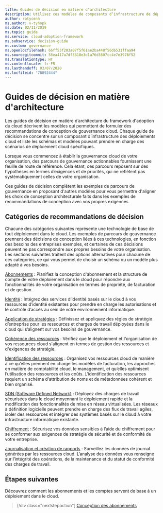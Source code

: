 ```yaml
---
title: Guides de décision en matière d'architecture
description: Utilisez ces modèles de composants d’infrastructure de déploiement cloud de base pour prendre en charge vos scénarios de déploiement cloud spécifiques.
author: rotycenh
ms.author: v-tyhopk
ms.date: 02/11/2019
ms.topic: guide
ms.service: cloud-adoption-framework
ms.subservice: decision-guide
ms.custom: governance
ms.openlocfilehash: 66ff53f203a07f5f61ae2ba448f56d6531ffaa94
ms.sourcegitcommit: 58ea417a7df3318e3d1a76d3807cc4e7e3976f52
ms.translationtype: HT
ms.contentlocale: fr-FR
ms.lasthandoff: 03/07/2020
ms.locfileid: "78892444"
---
```

# <a name="architectural-decision-guides"></a>Guides de décision en matière d'architecture

Les guides de décision en matière d’architecture du framework d'adoption du cloud décrivent les modèles qui permettent de formuler des recommandations de conception de gouvernance cloud. Chaque guide de décision se concentre sur un composant d’infrastructure des déploiements cloud et liste les schémas et modèles pouvant prendre en charge des scénarios de déploiement cloud spécifiques.

Lorsque vous commencez à établir la gouvernance cloud de votre organisation, des parcours de gouvernance actionnables fournissent une feuille de route de référence. Cela étant, ces parcours reposent sur des hypothèses en termes d’exigences et de priorités, qui ne reflètent pas systématiquement celles de votre organisation.

Ces guides de décision complètent les exemples de parcours de gouvernance en proposant d'autres modèles pour vous permettre d'aligner les choix de conception architecturale faits dans les exemples de recommandations de conception avec vos propres exigences.

## <a name="decision-guidance-categories"></a>Catégories de recommandations de décision

Chacune des catégories suivantes représente une technologie de base de tout déploiement dans le cloud. Les exemples de parcours de gouvernance prennent des décisions de conception liées à ces technologies, en fonction des besoins des entreprises exemples, et certaines de ces décisions peuvent ne pas correspondre aux propres besoins de votre organisation. Les sections suivantes traitent des options alternatives pour chacune de ces catégories, ce qui vous permet de choisir un schéma ou un modèle plus adapté à vos besoins.

[Abonnements](./subscriptions/index.md) : Planifiez la conception d'abonnement et la structure de compte de votre déploiement dans le cloud pour répondre aux fonctionnalités de votre organisation en termes de propriété, de facturation et de gestion.

[Identité](./identity/index.md) : Intégrez des services d’identité basés sur le cloud à vos ressources d’identité existantes pour prendre en charge les autorisations et le contrôle d’accès au sein de votre environnement informatique.

[Application de stratégies](./policy-enforcement/index.md) : Définissez et appliquez des règles de stratégie d’entreprise pour les ressources et charges de travail déployées dans le cloud qui s’alignent sur vos besoins de gouvernance.

[Cohérence des ressources](./resource-consistency/index.md) : Vérifiez que le déploiement et l'organisation de vos ressources cloud s'alignent en termes de gestion des ressources et d'exigences de stratégie.

[Identification des ressources](./resource-tagging/index.md) : Organisez vos ressources cloud de manière à ce qu’elles prennent en charge les modèles de facturation, les approches en matière de comptabilité cloud, le management, et qu’elles optimisent l’utilisation des ressources et les coûts. L'identification des ressources requiert un schéma d'attribution de noms et de métadonnées cohérent et bien organisé.

[SDN (Software Defined Network)](./software-defined-network/index.md) : Déployez des charges de travail sécurisées dans le cloud moyennant le déploiement rapide et la modification des fonctionnalités de mise en réseau virtualisées. Les réseaux à définition logicielle peuvent prendre en charge des flux de travail agiles, isoler des ressources et intégrer des systèmes basés sur le cloud à votre infrastructure informatique existante.

[Chiffrement](./encryption/index.md) : Sécurisez vos données sensibles à l’aide du chiffrement pour se conformer aux exigences de stratégie de sécurité et de conformité de votre entreprise.

[Journalisation et création de rapports](./logging-and-reporting/index.md) : Surveillez les données de journal générées par les ressources cloud. L’analyse des données vous renseigne sur l’intégrité des opérations, de la maintenance et du statut de conformité des charges de travail.

## <a name="next-steps"></a>Étapes suivantes

Découvrez comment les abonnements et les comptes servent de base à un déploiement dans le cloud.

> [!div class="nextstepaction"]
> [Conception des abonnements](./subscriptions/index.md)
